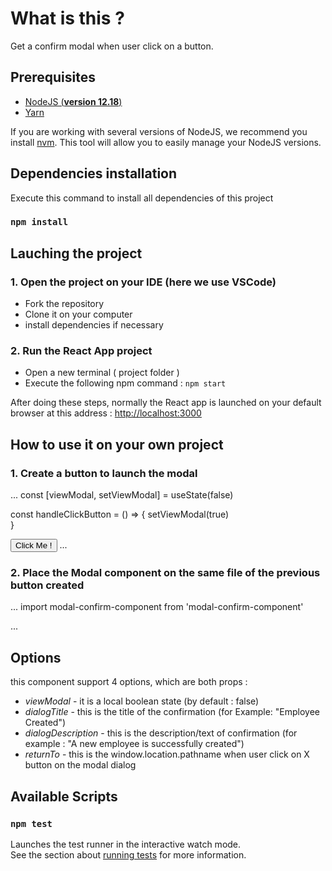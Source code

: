 # What is this ?

Get a confirm modal when user click on a button.

## Prerequisites

- [NodeJS (**version 12.18**)](https://nodejs.org/en/)
- [Yarn](https://yarnpkg.com/)

If you are working with several versions of NodeJS, we recommend you install [nvm](https://github.com/nvm-sh/nvm). This tool will allow you to easily manage your NodeJS versions.

## Dependencies installation

Execute this command to install all dependencies of this project
### `npm install `

## Lauching the project

### 1. Open the project on your IDE (here we use VSCode)

- Fork the repository
- Clone it on your computer
- install dependencies if necessary

### 2. Run the React App project
- Open a new terminal ( project folder )
- Execute the following npm command : `npm start `

After doing these steps, normally the React app is launched on your default browser at this address : [http://localhost:3000](http://localhost:3000)

## How to use it on your own project

### 1. Create a button to launch the modal
...
const [viewModal, setViewModal] = useState(false)

const handleClickButton = () => { 
    setViewModal(true)      
}

<button onClick={handleClickButton}>Click Me !</button>
...

### 2. Place the Modal component on the same file of the previous button created
...
import modal-confirm-component from 'modal-confirm-component'

<Modal 
    viewModal={viewModal}                       
    dialogTitle = "Employee Created"
    dialogDescription = "A new employee is successfully created"
    returnTo = "/"
/>
...

## Options

this component support 4 options, which are both props :

* *viewModal* - it is a local boolean state (by default : false)
* *dialogTitle* - this is the title of the confirmation (for Example: "Employee Created")
* *dialogDescription* - this is the description/text of confirmation (for example : "A new employee is successfully created")
* *returnTo* - this is the window.location.pathname when user click on X button on the modal dialog

## Available Scripts

### `npm test`

Launches the test runner in the interactive watch mode.\
See the section about [running tests](https://facebook.github.io/create-react-app/docs/running-tests) for more information.
